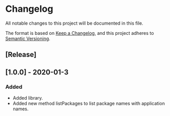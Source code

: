 # Changelog
All notable changes to this project will be documented in this file.

The format is based on [Keep a Changelog](https://keepachangelog.com/en/1.0.0/),
and this project adheres to [Semantic Versioning](https://semver.org/spec/v2.0.0.html).

## [Release]

## [1.0.0] - 2020-01-3
### Added
- Added library.
- Added new method listPackages to list package names with application names.
